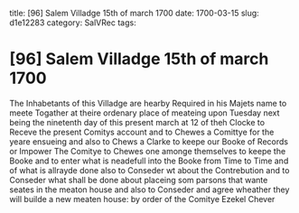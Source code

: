 title: [96] Salem Villadge 15th of march 1700
date: 1700-03-15
slug: d1e12283
category: SalVRec
tags: 


<div markdown class="doc" id="d1e12283">


# [96] Salem Villadge 15th of march 1700

The Inhabetants of this Villadge are hearby Required in his Majets name to meete Togather at theire ordenary place of meateing upon Tuesday next being the ninetenth day of this present march at 12 of theh Clocke to Receve the present Comitys account and to Chewes a Comittye for the yeare ensueing and also to Chews a Clarke to keepe our Booke of Records or Impower The Comitye to Chewes one amonge themselves to keepe the Booke and to enter what is neadefull into the Booke from Time to Time and of what is allrayde done also to Conseder wt about the Contrebution and to Conseder what shall be done about placeing som parsons that wante seates in the meaton house and also to Conseder and agree wheather they will builde a new meaten house: by order of the Comitye Ezekel Chever
</div>